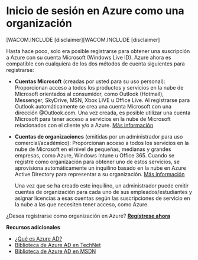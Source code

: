 <properties linkid="manage-services-identity-organization-account" urlDisplayName="Organization accounts" pageTitle="Sign up for Azure as an organization" metaKeywords="" description="Learn how you can use an organizational account to leverage the existing user accounts, policies, settings, or on-premise server deployments you already have improve efficiencies between your organization's on-premises identity infrastructure and Azure AD." metaCanonical="" services="active-directory" documentationCenter="" title="Sign up for Azure as an organization" authors="terrylan" solutions="" manager="terrylan" editor="" />

<tags ms.service="active-directory" ms.workload="identity" ms.tgt_pltfrm="na" ms.devlang="na" ms.topic="article" ms.date="01/01/1900" ms.author="terrylan" />

# Inicio de sesión en Azure como una organización

[WACOM.INCLUDE [disclaimer][WACOM.INCLUDE [disclaimer]

Hasta hace poco, solo era posible registrarse para obtener una suscripción a Azure con su cuenta Microsoft (Windows Live ID). Azure ahora es compatible con cualquiera de los dos métodos de cuenta siguientes para registrarse:

-   **Cuentas Microsoft** (creadas por usted para su uso personal): Proporcionan acceso a todos los productos y servicios en la nube de Microsoft orientados al consumidor, como Outlook (Hotmail), Messenger, SkyDrive, MSN, Xbox LIVE u Office Live. Al registrarse para Outlook automáticamente se crea una cuenta Microsoft con una dirección @Outlook.com. Una vez creada, es posible utilizar una cuenta Microsoft para tener acceso a servicios en la nube de Microsoft relacionados con el cliente y/o a Azure. [Más información][Más información]

-   **Cuentas de organizaciones** (emitidas por un administrador para uso comercial/académico): Proporcionan acceso a todos los servicios en la nube de Microsoft en el nivel de pequeñas, medianas y grandes empresas, como Azure, Windows Intune u Office 365. Cuando se registre como organización para obtener uno de estos servicios, se aprovisiona automáticamente un inquilino basado en la nube en Azure Active Directory para representar a su organización. [Más información][1]

    Una vez que se ha creado este inquilino, un administrador puede emitir cuentas de organización para cada uno de sus empleados/estudiantes y asignar licencias a esas cuentas según las suscripciones de servicio en la nube a las que necesiten tener acceso, como Azure.

¿Desea registrarse como organización en Azure? [**Regístrese ahora**][**Regístrese ahora**]

**Recursos adicionales**

-   [¿Qué es Azure AD?][¿Qué es Azure AD?]
-   [Biblioteca de Azure AD en TechNet][Biblioteca de Azure AD en TechNet]
-   [Biblioteca de Azure AD en MSDN][Biblioteca de Azure AD en MSDN]

  [Más información]: http://windows.microsoft.com/es-es/windows-live/sign-in-what-is-microsoft-account
  [1]: http://technet.microsoft.com/es-es/library/jj573650
  [**Regístrese ahora**]: http://go.microsoft.com/fwlink/?LinkId=269967
  [¿Qué es Azure AD?]: /es-es/manage/services/identity/what-is-windows-azure-active-directory/
  [Biblioteca de Azure AD en TechNet]: http://technet.microsoft.com/es-es/library/hh967619.aspx
  [Biblioteca de Azure AD en MSDN]: http://msdn.microsoft.com/library/windowsazure/jj673460.aspx
